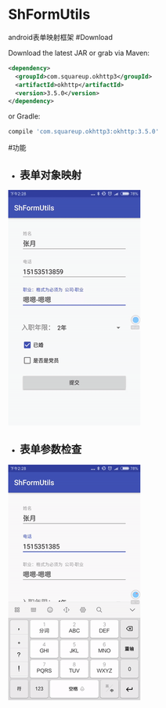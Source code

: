 # ShFormUtils
android表单映射框架
#Download

Download the latest JAR or grab via Maven:
~~~xml
<dependency>
  <groupId>com.squareup.okhttp3</groupId>
  <artifactId>okhttp</artifactId>
  <version>3.5.0</version>
</dependency>
~~~
or Gradle:
~~~gradle
compile 'com.squareup.okhttp3:okhttp:3.5.0'
~~~
#功能
* ## 表单对象映射
![](1.gif)
* ## 表单参数检查
![](2.gif)
